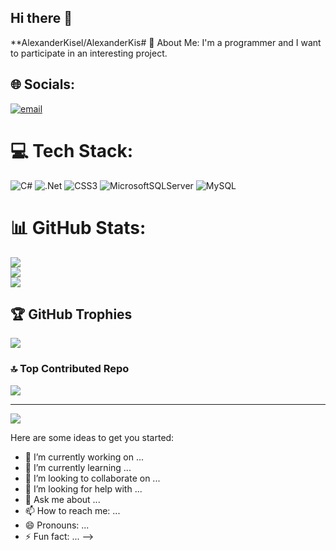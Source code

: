 ## Hi there 👋

**AlexanderKisel/AlexanderKis# 💫 About Me:
I'm a programmer and I want to participate in an interesting project.


## 🌐 Socials:
[![email](https://img.shields.io/badge/Email-D14836?logo=gmail&logoColor=white)](mailto:alekskisel5250@gmail.com) 

# 💻 Tech Stack:
![C#](https://img.shields.io/badge/c%23-%23239120.svg?style=for-the-badge&logo=csharp&logoColor=white) ![.Net](https://img.shields.io/badge/.NET-5C2D91?style=for-the-badge&logo=.net&logoColor=white) ![CSS3](https://img.shields.io/badge/css3-%231572B6.svg?style=for-the-badge&logo=css3&logoColor=white) ![MicrosoftSQLServer](https://img.shields.io/badge/Microsoft%20SQL%20Server-CC2927?style=for-the-badge&logo=microsoft%20sql%20server&logoColor=white) ![MySQL](https://img.shields.io/badge/mysql-4479A1.svg?style=for-the-badge&logo=mysql&logoColor=white)
# 📊 GitHub Stats:
![](https://github-readme-stats.vercel.app/api?username=AlexanderKisel&theme=shadow_blue&hide_border=false&include_all_commits=true&count_private=false)<br/>
![](https://nirzak-streak-stats.vercel.app/?user=AlexanderKisel&theme=shadow_blue&hide_border=false)<br/>
![](https://github-readme-stats.vercel.app/api/top-langs/?username=AlexanderKisel&theme=shadow_blue&hide_border=false&include_all_commits=true&count_private=false&layout=compact)

## 🏆 GitHub Trophies
![](https://github-profile-trophy.vercel.app/?username=AlexanderKisel&theme=shadow_blue&no-frame=false&no-bg=true&margin-w=4)

### 🔝 Top Contributed Repo
![](https://github-contributor-stats.vercel.app/api?username=AlexanderKisel&limit=5&theme=shadow_blue&combine_all_yearly_contributions=true)

---
[![](https://visitcount.itsvg.in/api?id=AlexanderKisel&icon=1&color=1)](https://visitcount.itsvg.in)

Here are some ideas to get you started:

- 🔭 I’m currently working on ...
- 🌱 I’m currently learning ...
- 👯 I’m looking to collaborate on ...
- 🤔 I’m looking for help with ...
- 💬 Ask me about ...
- 📫 How to reach me: ...
- 😄 Pronouns: ...
- ⚡ Fun fact: ...
-->

